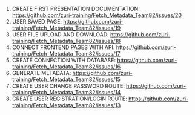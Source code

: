 
1. CREATE FIRST PRESENTATION DOCUMENTATION: https://github.com/zuri-training/Fetch_Metadata_Team82/issues/20
2. USER SAVED PAGE: https://github.com/zuri-training/Fetch_Metadata_Team82/issues/19
3. USER FILE UPLOAD AND DOWNLOAD: https://github.com/zuri-training/Fetch_Metadata_Team82/issues/18
4. CONNECT FRONTEND PAGES WITH API: https://github.com/zuri-training/Fetch_Metadata_Team82/issues/17
5. CREATE CONNECTION WITH DATABASE: https://github.com/zuri-training/Fetch_Metadata_Team82/issues/16
6. GENERATE METADATA: https://github.com/zuri-training/Fetch_Metadata_Team82/issues/15
7. CREATE USER CHANGE PASSWORD ROUTE: https://github.com/zuri-training/Fetch_Metadata_Team82/issues/14
8. CREATE USER REGISTRATION/LOGIN ROUTE: https://github.com/zuri-training/Fetch_Metadata_Team82/issues/13
